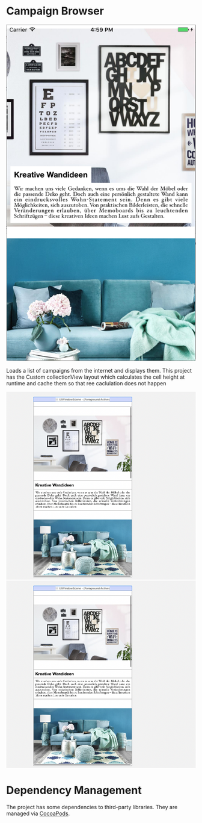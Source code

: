 Campaign Browser
================

![Screenshot of the orgional running app from main branch](screenshot.png)

Loads a list of campaigns from the internet and displays them.
This project has the Custom collectionView layout which calculates the cell height at runtime and cache them so that ree caclulation does not happen

![Screenshot of the running app from issues/CalculatingDynamicHeightCustomLayout, its working fine for all simulators ](ViewHirarchyXcode.png)
![Screenshot of the Xcodee ViewHirarchy snapshot (its clear that image is having too much padding in its square) and there is no padding given from code or storyboard ](ViewHirarchyXcode.png)

# Dependency Management

The project has some dependencies to third-party libraries. They are managed via [CocoaPods](https://cocoapods.org).
